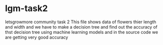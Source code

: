 # lgm-task2
letsgrowmore community task 2
This file shows data of flowers thier length and 
width and we have to make a decision tree and find out the accuracy of thst 
decision tree using machine learning models and in the source code we are getting very good accuracy


